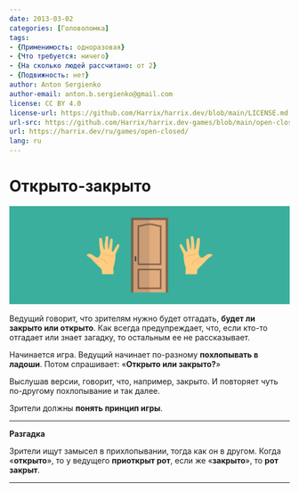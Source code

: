 ```yaml
---
date: 2013-03-02
categories: [Головоломка]
tags:
- {Применимость: одноразовая}
- {Что требуется: ничего}
- {На сколько людей рассчитано: от 2}
- {Подвижность: нет}
author: Anton Sergienko
author-email: anton.b.sergienko@gmail.com
license: CC BY 4.0
license-url: https://github.com/Harrix/harrix.dev/blob/main/LICENSE.md
url-src: https://github.com/Harrix/harrix.dev-games/blob/main/open-closed/open-closed.md
url: https://harrix.dev/ru/games/open-closed/
lang: ru
---
```


# Открыто-закрыто

![Featured image](featured-image.svg)

Ведущий говорит, что зрителям нужно будет отгадать, **будет ли закрыто или открыто**. Как всегда предупреждает, что, если кто-то отгадает или знает загадку, то остальным ее не рассказывает.

Начинается игра. Ведущий начинает по-разному **похлопывать в ладоши**. Потом спрашивает: «**Открыто или закрыто?**»

Выслушав версии, говорит, что, например, закрыто. И повторяет чуть по-другому похлопывание и так далее.

Зрители должны **понять принцип игры**.

---

**Разгадка** <!-- !details -->

Зрители ищут замысел в прихлопывании, тогда как он в другом. Когда «**открыто**», то у ведущего **приоткрыт рот**, если же «**закрыто**», то **рот закрыт**.

---
